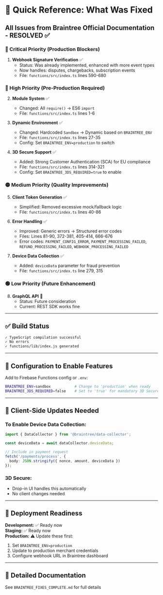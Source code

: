 # 🎯 Quick Reference: What Was Fixed

## All Issues from Braintree Official Documentation - RESOLVED ✅

### 🔴 Critical Priority (Production Blockers)
1. **Webhook Signature Verification** ✅
   - Status: Was already implemented, enhanced with more event types
   - Now handles: disputes, chargebacks, subscription events
   - File: `functions/src/index.ts` lines 590-680

### 🔴 High Priority (Pre-Production Required)
2. **Module System** ✅
   - Changed: All `require()` → ES6 `import`
   - File: `functions/src/index.ts` lines 1-6

3. **Dynamic Environment** ✅
   - Changed: Hardcoded `Sandbox` → Dynamic based on `BRAINTREE_ENV`
   - File: `functions/src/index.ts` lines 27-35
   - Config: Set `BRAINTREE_ENV=production` to switch

4. **3D Secure Support** ✅
   - Added: Strong Customer Authentication (SCA) for EU compliance
   - File: `functions/src/index.ts` lines 314-321
   - Config: Set `BRAINTREE_3DS_REQUIRED=true` to enable

### 🟡 Medium Priority (Quality Improvements)
5. **Client Token Generation** ✅
   - Simplified: Removed excessive mock/fallback logic
   - File: `functions/src/index.ts` lines 40-86

6. **Error Handling** ✅
   - Improved: Generic errors → Structured error codes
   - Files: Lines 81-90, 372-381, 405-414, 666-676
   - Error codes: `PAYMENT_CONFIG_ERROR`, `PAYMENT_PROCESSING_FAILED`, `REFUND_PROCESSING_FAILED`, `WEBHOOK_PROCESSING_FAILED`

7. **Device Data Collection** ✅
   - Added: `deviceData` parameter for fraud prevention
   - File: `functions/src/index.ts` line 279, 315

### 🟢 Low Priority (Future Enhancement)
8. **GraphQL API** 📝
   - Status: Future consideration
   - Current: REST SDK works fine

---

## ✅ Build Status
```bash
✓ TypeScript compilation successful
✓ No errors
✓ functions/lib/index.js generated
```

---

## 🔧 Configuration to Enable Features

Add to Firebase Functions config or `.env`:
```bash
BRAINTREE_ENV=sandbox           # Change to 'production' when ready
BRAINTREE_3DS_REQUIRED=false    # Set to 'true' for mandatory 3D Secure
```

---

## 📱 Client-Side Updates Needed

### To Enable Device Data Collection:
```typescript
import { DataCollector } from '@braintree/data-collector';

const deviceData = await dataCollector.deviceData;

// Include in payment request
fetch('/payments/process', {
  body: JSON.stringify({ nonce, amount, deviceData })
});
```

### 3D Secure:
- Drop-in UI handles this automatically
- No client changes needed

---

## 🚀 Deployment Readiness

**Development:** ✅ Ready now  
**Staging:** ✅ Ready now  
**Production:** ⚠️ Update these first:
1. Set `BRAINTREE_ENV=production`
2. Update to production merchant credentials
3. Configure webhook URL in Braintree dashboard

---

## 📄 Detailed Documentation
See `BRAINTREE_FIXES_COMPLETE.md` for full details
